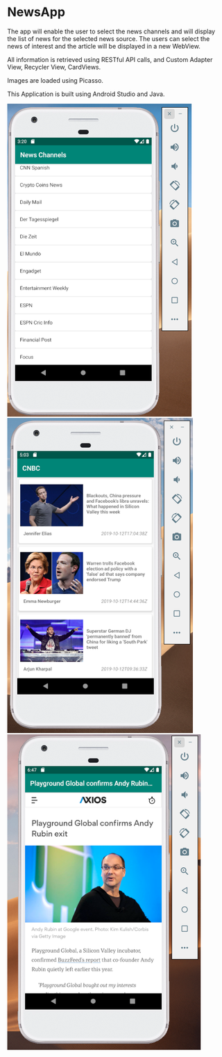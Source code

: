 # NewsApp
The app will enable the user to select the news channels and will display the list of news for the selected news source. The users can select the news of interest and the article will be displayed in a new WebView. 


All information is retrieved using RESTful API calls, and Custom Adapter View, Recycler View, CardViews.


Images are loaded using Picasso. 


This Application is built using Android Studio and Java.

![alt text](https://raw.githubusercontent.com/harshkv/NewsApp/master/sh1.png)
![alt text](https://raw.githubusercontent.com/harshkv/NewsApp/master/sh2.png)
![alt text](https://raw.githubusercontent.com/harshkv/NewsApp/master/sh3.png)
